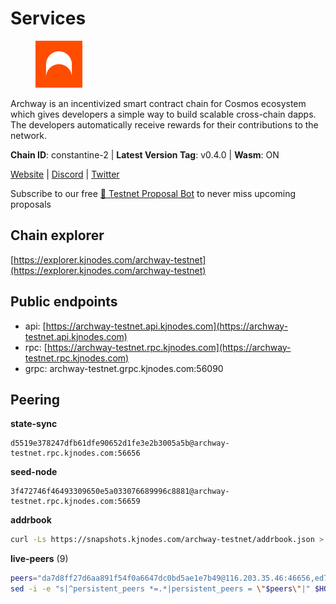 # Services

<figure><img src="https://raw.githubusercontent.com/kj89/cosmos-images/main/logos/archway.png" alt=""><figcaption></figcaption></figure>

Archway is an incentivized smart contract chain for Cosmos  ecosystem which gives developers a simple way to build  scalable cross-chain dapps. The developers automatically  receive rewards for their contributions to the network.

**Chain ID**: constantine-2 | **Latest Version Tag**: v0.4.0 | **Wasm**: ON

[Website](https://archway.io) | [Discord](https://discord.gg/archwayhq) | [Twitter](https://twitter.com/archwayhq)



Subscribe to our free [🤖 Testnet Proposal Bot](https://t.me/kjnodes_testnet_proposal_bot) to never miss upcoming proposals


## Chain explorer
[https://explorer.kjnodes.com/archway-testnet](https://explorer.kjnodes.com/archway-testnet)

## Public endpoints

* api: [https://archway-testnet.api.kjnodes.com](https://archway-testnet.api.kjnodes.com)
* rpc: [https://archway-testnet.rpc.kjnodes.com](https://archway-testnet.rpc.kjnodes.com)
* grpc: archway-testnet.grpc.kjnodes.com:56090

## Peering

**state-sync**

```text
d5519e378247dfb61dfe90652d1fe3e2b3005a5b@archway-testnet.rpc.kjnodes.com:56656
```

**seed-node**

```text
3f472746f46493309650e5a033076689996c8881@archway-testnet.rpc.kjnodes.com:56659
```

**addrbook**
```bash
curl -Ls https://snapshots.kjnodes.com/archway-testnet/addrbook.json > $HOME/.archway/config/addrbook.json
```

**live-peers** (9)
```bash
peers="da7d8ff27d6aa891f54f0a6647dc0bd5ae1e7b49@116.203.35.46:46656,ed7125298aa07ab9741dfe228dce937c3e53f396@185.52.52.26:26656,e40e240706e5c551de40fefab1ad9fbf4a4bec23@141.94.73.39:42656,c8171d5b90ea72992408f8cfcd3893256d22aabc@65.109.94.221:40656,8df8a64ecf0aaba1e1faee06d005aa912d578549@65.109.89.5:41656,1413664d3cfa37c2d661f740b2b47105433f3872@65.21.139.155:34656,d5519e378247dfb61dfe90652d1fe3e2b3005a5b@65.109.68.190:56656,85c669e01f5fca4d1ef7636a9526296a0083bb1d@15.235.193.57:26656,a05590886e3d3b0baa7a605ef2ee00db689308b8@35.238.216.151:26656"
sed -i -e "s|^persistent_peers *=.*|persistent_peers = \"$peers\"|" $HOME/.archway/config/config.toml
```
